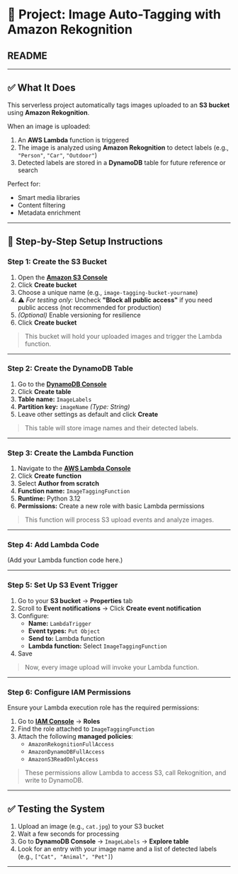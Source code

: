 # 📸 Project: Image Auto-Tagging with Amazon Rekognition

## README

---

## ✅ What It Does

This serverless project automatically tags images uploaded to an **S3 bucket** using **Amazon Rekognition**.

When an image is uploaded:

1. An **AWS Lambda** function is triggered  
2. The image is analyzed using **Amazon Rekognition** to detect labels (e.g., `"Person"`, `"Car"`, `"Outdoor"`)  
3. Detected labels are stored in a **DynamoDB** table for future reference or search  

Perfect for:

- Smart media libraries  
- Content filtering  
- Metadata enrichment  

---

## 🔧 Step-by-Step Setup Instructions

### **Step 1: Create the S3 Bucket**

1. Open the **[Amazon S3 Console](https://console.aws.amazon.com/s3/)**  
2. Click **Create bucket**  
3. Choose a unique name (e.g., `image-tagging-bucket-yourname`)  
4. ⚠️ *For testing only:* Uncheck **"Block all public access"** if you need public access (not recommended for production)  
5. *(Optional)* Enable versioning for resilience  
6. Click **Create bucket**  

> This bucket will hold your uploaded images and trigger the Lambda function.

---

### **Step 2: Create the DynamoDB Table**

1. Go to the **[DynamoDB Console](https://console.aws.amazon.com/dynamodb/)**  
2. Click **Create table**  
3. **Table name:** `ImageLabels`  
4. **Partition key:** `imageName` *(Type: String)*  
5. Leave other settings as default and click **Create**  

> This table will store image names and their detected labels.

---

### **Step 3: Create the Lambda Function**

1. Navigate to the **[AWS Lambda Console](https://console.aws.amazon.com/lambda/)**  
2. Click **Create function**  
3. Select **Author from scratch**  
4. **Function name:** `ImageTaggingFunction`  
5. **Runtime:** Python 3.12  
6. **Permissions:** Create a new role with basic Lambda permissions  

> This function will process S3 upload events and analyze images.

---

### **Step 4: Add Lambda Code**
(Add your Lambda function code here.)

---

### **Step 5: Set Up S3 Event Trigger**

1. Go to your **S3 bucket** → **Properties** tab  
2. Scroll to **Event notifications** → Click **Create event notification**  
3. Configure:  
   - **Name:** `LambdaTrigger`  
   - **Event types:** `Put Object`  
   - **Send to:** Lambda function  
   - **Lambda function:** Select `ImageTaggingFunction`  
4. Save  

> Now, every image upload will invoke your Lambda function.

---

### **Step 6: Configure IAM Permissions**

Ensure your Lambda execution role has the required permissions:

1. Go to **[IAM Console](https://console.aws.amazon.com/iam/)** → **Roles**  
2. Find the role attached to `ImageTaggingFunction`  
3. Attach the following **managed policies**:  
   - `AmazonRekognitionFullAccess`  
   - `AmazonDynamoDBFullAccess`  
   - `AmazonS3ReadOnlyAccess`  

> These permissions allow Lambda to access S3, call Rekognition, and write to DynamoDB.

---

## ✅ Testing the System

1. Upload an image (e.g., `cat.jpg`) to your S3 bucket  
2. Wait a few seconds for processing  
3. Go to **DynamoDB Console** → `ImageLabels` → **Explore table**  
4. Look for an entry with your image name and a list of detected labels (e.g., `["Cat", "Animal", "Pet"]`)

---
